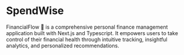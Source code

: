 # SpendWise
FinancialFlow 💸 is a comprehensive personal finance management application built with Next.js and Typescript. It empowers users to take control of their financial health through intuitive tracking, insightful analytics, and personalized recommendations.
